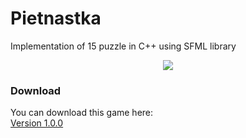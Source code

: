 # Pietnastka
Implementation of 15 puzzle in C++ using SFML library


<p align="center">
  <img src="http://i.imgur.com/by9jObd.png"/>
</p>

### Download
You can download this game here:</br>
[Version 1.0.0](https://drive.google.com/file/d/0B2RhgeJoHeqjVkM3U08xNFZicmM/view?usp=sharing)

